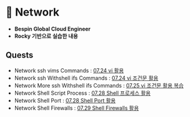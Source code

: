 # 💾 Network
- **Bespin Global Cloud Engineer**
- **Rocky 기반으로 실습한 내용**
## Quests
- Network ssh vims Commands : [07.24 vi 활용](codes/quests/01_network_ssh_vims.md)
- Network ssh Withshell ifs Commands : [07.24 vi 조건문 활용](codes/quests/02_ssh_withshell_ifs.md)
- Network More ssh Withshell ifs Commands : [07.25 vi 조건문 활용 복습](codes/quests/03_ssh_more_withshell_ifs.md)
- Network Shell Script Process : [07.28 Shell 프로세스 활용](codes/quests/04_shell_script_process.md)
- Network Shell Port : [07.28 Shell Port 활용](codes/quests/05_shell_ports.md)
- Network Shell Firewalls : [07.29 Shell Firewalls 활용](codes/quests/06_shell_firewalls.md)